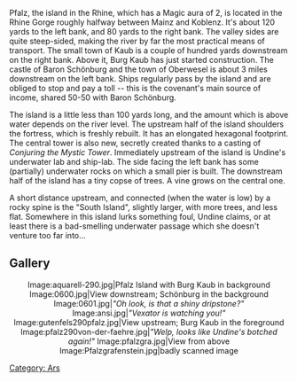 Pfalz, the island in the Rhine, which has a Magic aura of 2, is located
in the Rhine Gorge roughly halfway between Mainz and Koblenz. It's about
120 yards to the left bank, and 80 yards to the right bank. The valley
sides are quite steep-sided, making the river by far the most practical
means of transport. The small town of Kaub is a couple of hundred yards
downstream on the right bank. Above it, Burg Kaub has just started
construction. The castle of Baron Schönburg and the town of Oberwesel is
about 3 miles downstream on the left bank. Ships regularly pass by the
island and are obliged to stop and pay a toll -- this is the covenant's
main source of income, shared 50-50 with Baron Schönburg.

The island is a little less than 100 yards long, and the amount which is
above water depends on the river level. The upstream half of the island
shoulders the fortress, which is freshly rebuilt. It has an elongated
hexagonal footprint. The central tower is also new, secretly created
thanks to a casting of *Conjuring the Mystic Tower*. Immediately
upstream of the island is Undine's underwater lab and ship-lab. The side
facing the left bank has some (partially) underwater rocks on which a
small pier is built. The downstream half of the island has a tiny copse
of trees. A vine grows on the central one.

A short distance upstream, and connected (when the water is low) by a
rocky spine is the "South Island", slightly larger, with more trees, and
less flat. Somewhere in this island lurks something foul, Undine claims,
or at least there is a bad-smelling underwater passage which she doesn't
venture too far into...

## Gallery

<center>

Image:aquarell-290.jpg|Pfalz Island with Burg Kaub in background
Image:0600.jpg|View downstream; Schönburg in the background
Image:0601.jpg|*"Oh look, is that a shiny dripstone?"*
Image:ansi.jpg|*"Vexator is watching you\!"*
Image:gutenfels290pfalz.jpg|View upstream; Burg Kaub in the foreground
Image:pfalz290von-der-faehre.jpg|*"Welp, looks like Undine's botched
again\!"* Image:pfalzgra.jpg|View from above
Image:Pfalzgrafenstein.jpg|badly scanned image

</center>

[Category: Ars](Category:_Ars "wikilink")